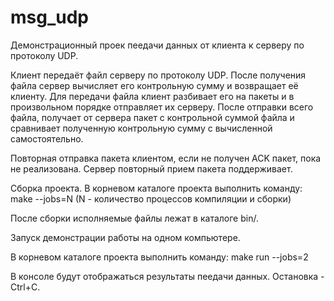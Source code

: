 # msg_udp


Демонстрационный проек пеедачи данных от клиента к серверу по протоколу UDP.

Клиент передаёт файл серверу по протоколу UDP. После получения файла сервер
вычисляет его контрольную сумму и возвращает её клиенту.
Для передачи файла клиент разбивает его на пакеты и в
произвольном порядке отправляет их серверу. После
отправки всего файла, получает от сервера пакет с контрольной суммой файла и
сравнивает полученную контрольную сумму с вычисленной самостоятельно.

Повторная отправка пакета клиентом, если не получен ACK пакет, пока не реализована.
Сервер повторный прием пакета поддерживает.

Сборка проекта.
В корневом каталоге проекта выполнить команду:
make --jobs=N (N - количество процессов компиляции и сборки)

После сборки исполняемые файлы лежат в каталоге bin/.

Запуск демонстрации работы на одном компьютере.

В корневом каталоге проекта выполнить команду:
make run --jobs=2

В консоле будут отображаться результаты пеедачи данных.
Остановка - Ctrl+C.
